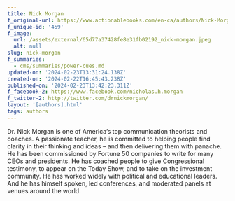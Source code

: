 ```yaml
---
title: Nick Morgan
f_original-url: https://www.actionablebooks.com/en-ca/authors/Nick-Morgan/
f_unique-id: '459'
f_image:
  url: /assets/external/65d77a37428fe8e31fb02192_nick-morgan.jpeg
  alt: null
slug: nick-morgan
f_summaries:
  - cms/summaries/power-cues.md
updated-on: '2024-02-23T13:31:24.138Z'
created-on: '2024-02-22T16:45:43.238Z'
published-on: '2024-02-23T13:42:23.311Z'
f_facebook-2: https://www.facebook.com/nicholas.h.morgan
f_twitter-2: http://twitter.com/drnickmorgan/
layout: '[authors].html'
tags: authors
---
```


Dr. Nick Morgan is one of America’s top communication theorists and coaches. A passionate teacher, he is committed to helping people find clarity in their thinking and ideas – and then delivering them with panache. He has been commissioned by Fortune 50 companies to write for many CEOs and presidents. He has coached people to give Congressional testimony, to appear on the Today Show, and to take on the investment community. He has worked widely with political and educational leaders. And he has himself spoken, led conferences, and moderated panels at venues around the world.

